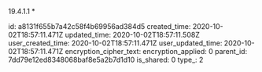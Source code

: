 19.4.1.1 *

id: a8131f655b7a42c58f4b69956ad384d5
created_time: 2020-10-02T18:57:11.471Z
updated_time: 2020-10-02T18:57:11.508Z
user_created_time: 2020-10-02T18:57:11.471Z
user_updated_time: 2020-10-02T18:57:11.471Z
encryption_cipher_text: 
encryption_applied: 0
parent_id: 7dd79e12ed8348068baf8e5a2b7d1d10
is_shared: 0
type_: 2